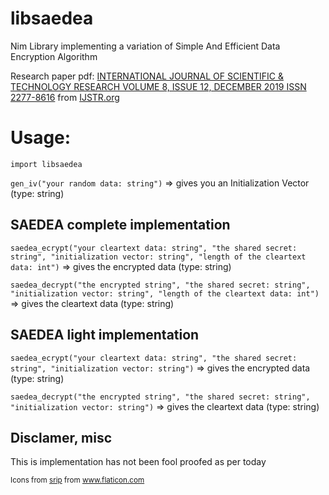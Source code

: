 # libsaedea

Nim Library implementing a variation of Simple And Efficient Data Encryption Algorithm

Research paper pdf: [INTERNATIONAL JOURNAL OF SCIENTIFIC & TECHNOLOGY RESEARCH VOLUME 8, ISSUE 12, DECEMBER 2019 ISSN 2277-8616](http://www.ijstr.org/final-print/dec2013/A-Survey-On-Some-Encryption-Algorithms-And-Verification-Of-Rsa-Technique.pdf) from [IJSTR.org](https://www.ijstr.org/paper-references.php?ref=IJSTR-1119-24664)

# Usage:
`import libsaedea`

`gen_iv("your random data: string")`
=> gives you an Initialization Vector (type: string)


## SAEDEA complete implementation

`saedea_ecrypt("your cleartext data: string", "the shared secret: string", "initialization vector: string", "length of the cleartext data: int")`
=> gives the encrypted data (type: string)

`saedea_decrypt("the encrypted string", "the shared secret: string", "initialization vector: string", "length of the cleartext data: int")`
=> gives the cleartext data (type: string)


## SAEDEA light implementation

`saedea_ecrypt("your cleartext data: string", "the shared secret: string", "initialization vector: string")`
=> gives the encrypted data (type: string)

`saedea_decrypt("the encrypted string", "the shared secret: string", "initialization vector: string")`
=> gives the cleartext data (type: string)

## Disclamer, misc

This is implementation has not been fool proofed as per today

<small><div>Icons from <a href="https://www.flaticon.com/fr/auteurs/srip" title="srip">srip</a> from <a href="https://www.flaticon.com/fr/" title="Flaticon">www.flaticon.com</a></div></small>
